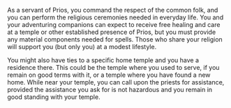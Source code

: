 As a servant of Prios, you command the respect of the common folk, and you can perform the religious ceremonies needed in everyday life. You and your adventuring companions can expect to receive free healing and care at a temple or other established presence of Prios, but you must provide any material components needed for spells. Those who share your religion will support you (but only you) at a modest lifestyle.

You might also have ties to a specific home temple and you have a residence there. This could be the temple where you used to serve, if you remain on good terms with it, or a temple where you have found a new home. While near your temple, you can call upon the priests for assistance, provided the assistance you ask for is not hazardous and you remain in good standing with your temple.